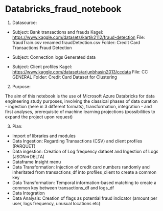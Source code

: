 # Databricks_fraud_notebook

1. Datasource:

- Subject: Bank transactions and frauds
Kagel: https://www.kaggle.com/datasets/kartik2112/fraud-detection
File: fraudTrain.csv renamed fraudDetection.csv
Folder: Credit Card Transactions Fraud Detection

- Subject: Connection logs
Generated data

- Subject: Client profiles
Kagel: https://www.kaggle.com/datasets/arjunbhasin2013/ccdata
File: CC GENERAL
Folder: Credit Card Dataset for Clustering


2. Purpose:

The aim of this notebook is the use of Microsoft Azure Databricks for data engineering study purposes, involving the classical phases of data curation - ingestion (here in 3 different formats), transformation, integration - and first analyses, prerequisite of machine learning projections (possibilities to expand the project upon request)


3. Plan:

- Import of libraries and modules
- Data Ingestion: Regarding Transactions (CSV) and client profiles (PARQUET)
- Data ingestion: Creation of Log frequency dataset and Ingestion of Logs (JSON=>DELTA)
- Dataframe Insight menu
- Data Transformation: Injection of credit card numbers randomly and inheritated from transactions_df into profiles_client to create a common key
- Data Transformation: Temporal information-based matching to create a common key between transactions_df and logs_df
- Data Integration
- Data Analysis: Creation of flags as potential fraud indicator (amount per user, logs frequency, unusual locations etc)

